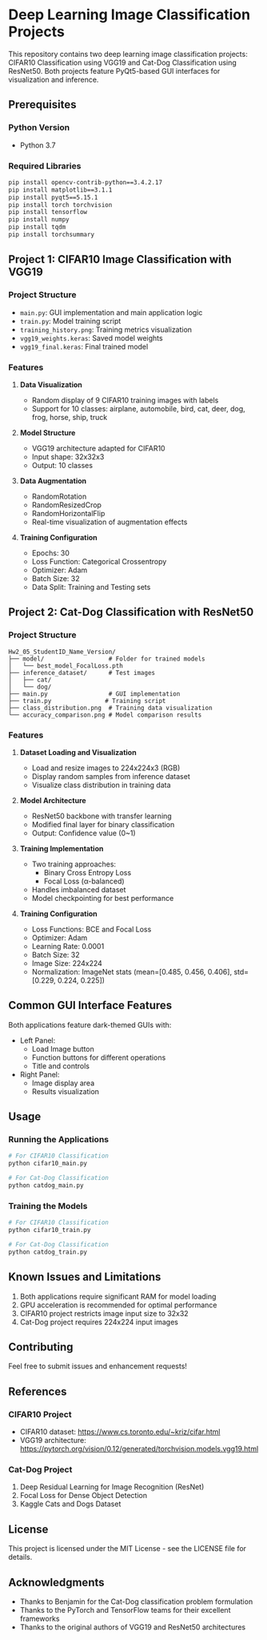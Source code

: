 # Deep Learning Image Classification Projects
This repository contains two deep learning image classification projects: CIFAR10 Classification using VGG19 and Cat-Dog Classification using ResNet50. Both projects feature PyQt5-based GUI interfaces for visualization and inference.

## Prerequisites

### Python Version
- Python 3.7

### Required Libraries
```bash
pip install opencv-contrib-python==3.4.2.17
pip install matplotlib==3.1.1
pip install pyqt5==5.15.1
pip install torch torchvision
pip install tensorflow
pip install numpy
pip install tqdm
pip install torchsummary
```

## Project 1: CIFAR10 Image Classification with VGG19

### Project Structure
- `main.py`: GUI implementation and main application logic
- `train.py`: Model training script
- `training_history.png`: Training metrics visualization
- `vgg19_weights.keras`: Saved model weights
- `vgg19_final.keras`: Final trained model

### Features
1. **Data Visualization**
   - Random display of 9 CIFAR10 training images with labels
   - Support for 10 classes: airplane, automobile, bird, cat, deer, dog, frog, horse, ship, truck

2. **Model Structure**
   - VGG19 architecture adapted for CIFAR10
   - Input shape: 32x32x3
   - Output: 10 classes

3. **Data Augmentation**
   - RandomRotation
   - RandomResizedCrop
   - RandomHorizontalFlip
   - Real-time visualization of augmentation effects

4. **Training Configuration**
   - Epochs: 30
   - Loss Function: Categorical Crossentropy
   - Optimizer: Adam
   - Batch Size: 32
   - Data Split: Training and Testing sets

## Project 2: Cat-Dog Classification with ResNet50

### Project Structure
```
Hw2_05_StudentID_Name_Version/
├── model/                  # Folder for trained models
│   └── best_model_FocalLoss.pth
├── inference_dataset/      # Test images
│   ├── cat/
│   └── dog/
├── main.py                 # GUI implementation
├── train.py               # Training script
├── class_distribution.png  # Training data visualization
└── accuracy_comparison.png # Model comparison results
```

### Features
1. **Dataset Loading and Visualization**
   - Load and resize images to 224x224x3 (RGB)
   - Display random samples from inference dataset
   - Visualize class distribution in training data

2. **Model Architecture**
   - ResNet50 backbone with transfer learning
   - Modified final layer for binary classification
   - Output: Confidence value (0~1)

3. **Training Implementation**
   - Two training approaches:
     - Binary Cross Entropy Loss
     - Focal Loss (α-balanced)
   - Handles imbalanced dataset
   - Model checkpointing for best performance

4. **Training Configuration**
   - Loss Functions: BCE and Focal Loss
   - Optimizer: Adam
   - Learning Rate: 0.0001
   - Batch Size: 32
   - Image Size: 224x224
   - Normalization: ImageNet stats (mean=[0.485, 0.456, 0.406], std=[0.229, 0.224, 0.225])

## Common GUI Interface Features

Both applications feature dark-themed GUIs with:
- Left Panel:
  - Load Image button
  - Function buttons for different operations
  - Title and controls
- Right Panel:
  - Image display area
  - Results visualization

## Usage

### Running the Applications
```bash
# For CIFAR10 Classification
python cifar10_main.py

# For Cat-Dog Classification
python catdog_main.py
```

### Training the Models
```bash
# For CIFAR10 Classification
python cifar10_train.py

# For Cat-Dog Classification
python catdog_train.py
```

## Known Issues and Limitations

1. Both applications require significant RAM for model loading
2. GPU acceleration is recommended for optimal performance
3. CIFAR10 project restricts image input size to 32x32
4. Cat-Dog project requires 224x224 input images

## Contributing

Feel free to submit issues and enhancement requests!

## References

### CIFAR10 Project
- CIFAR10 dataset: https://www.cs.toronto.edu/~kriz/cifar.html
- VGG19 architecture: https://pytorch.org/vision/0.12/generated/torchvision.models.vgg19.html

### Cat-Dog Project
1. Deep Residual Learning for Image Recognition (ResNet)
2. Focal Loss for Dense Object Detection
3. Kaggle Cats and Dogs Dataset

## License

This project is licensed under the MIT License - see the LICENSE file for details.

## Acknowledgments

- Thanks to Benjamin for the Cat-Dog classification problem formulation
- Thanks to the PyTorch and TensorFlow teams for their excellent frameworks
- Thanks to the original authors of VGG19 and ResNet50 architectures
